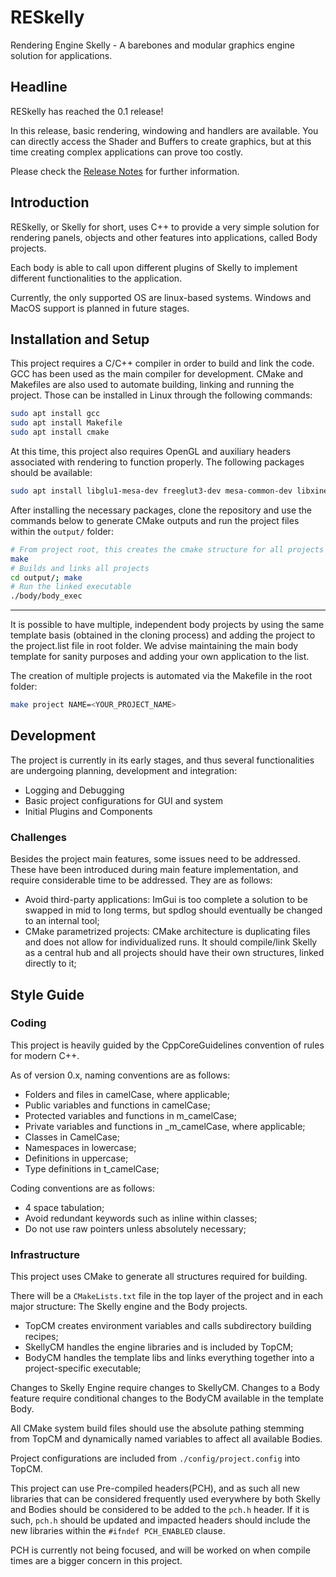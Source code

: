 # RESkelly

Rendering Engine Skelly - A barebones and modular graphics engine solution for applications.

## Headline

RESkelly has reached the 0.1 release!

In this release, basic rendering, windowing and handlers are available.
You can directly access the Shader and Buffers to create graphics, but at this time creating complex applications can prove too costly.

Please check the [Release Notes](https://github.com/PS-Gustavo/RESkelly/releases/tag/v0.1.0) for further information.

## Introduction

RESkelly, or Skelly for short, uses C++ to provide a very simple solution for rendering panels, objects and other features into applications, called Body projects.

Each body is able to call upon different plugins of Skelly to implement different functionalities to the application.

Currently, the only supported OS are linux-based systems. Windows and MacOS support is planned in future stages.

## Installation and Setup

This project requires a C/C++ compiler in order to build and link the code. GCC has been used as the main compiler for development.
CMake and Makefiles are also used to automate building, linking and running the project. Those can be installed in Linux through the following commands:

```sh
sudo apt install gcc
sudo apt install Makefile
sudo apt install cmake
```

At this time, this project also requires OpenGL and auxiliary headers associated with rendering to function properly. The following packages should be available:

```sh
sudo apt install libglu1-mesa-dev freeglut3-dev mesa-common-dev libxinerama-dev libxcursor-dev libxi-dev
```

After installing the necessary packages, clone the repository and use the commands below to generate CMake outputs and run the project files within the `output/` folder:

```sh
# From project root, this creates the cmake structure for all projects
make
# Builds and links all projects
cd output/; make
# Run the linked executable
./body/body_exec

```

---

It is possible to have multiple, independent body projects by using the same template basis (obtained in the cloning process) and adding the project to the project.list file in root folder. We advise maintaining the main body template for sanity purposes and adding your own application to the list.

The creation of multiple projects is automated via the Makefile in the root folder:

```sh
make project NAME=<YOUR_PROJECT_NAME>
```

## Development

The project is currently in its early stages, and thus several functionalities are undergoing planning, development and integration:

 - Logging and Debugging
 - Basic project configurations for GUI and system
 - Initial Plugins and Components

### Challenges

Besides the project main features, some issues need to be addressed. These have been introduced during main feature implementation, and require considerable time to be addressed. They are as follows:

- Avoid third-party applications: ImGui is too complete a solution to be swapped in mid to long terms, but spdlog should eventually be changed to an internal tool;
- CMake parametrized projects: CMake architecture is duplicating files and does not allow for individualized runs. It should compile/link Skelly as a central hub and all projects should have their own structures, linked directly to it;

## Style Guide

### Coding

This project is heavily guided by the CppCoreGuidelines convention of rules for modern C++.

As of version 0.x, naming conventions are as follows:
- Folders and files in camelCase, where applicable;
- Public variables and functions in camelCase;
- Protected variables and functions in m_camelCase;
- Private variables and functions in _m_camelCase, where applicable;
- Classes in CamelCase;
- Namespaces in lowercase;
- Definitions in uppercase;
- Type definitions in t_camelCase;

Coding conventions are as follows:
- 4 space tabulation;
- Avoid redundant keywords such as inline within classes;
- Do not use raw pointers unless absolutely necessary;
### Infrastructure

This project uses CMake to generate all structures required for building.

There will be a `CMakeLists.txt` file in the top layer of the project and in each major structure: The Skelly engine and the Body projects.
- TopCM creates environment variables and calls subdirectory building recipes;
- SkellyCM handles the engine libraries and is included by TopCM;
- BodyCM handles the template libs and links everything together into a project-specific executable;

Changes to Skelly Engine require changes to SkellyCM. Changes to a Body feature require conditional changes to the BodyCM available in the template Body.

All CMake system build files should use the absolute pathing stemming from TopCM and dynamically named variables to affect all available Bodies.

Project configurations are included from `./config/project.config` into TopCM.

This project can use Pre-compiled headers(PCH), and as such all new libraries that can be considered frequently used everywhere by both Skelly and Bodies should be considered to be added to the `pch.h` header. If it is such, `pch.h` should be updated and impacted headers should include the new libraries within the `#ifndef PCH_ENABLED` clause.

PCH is currently not being focused, and will be worked on when compile times are a bigger concern in this project.
